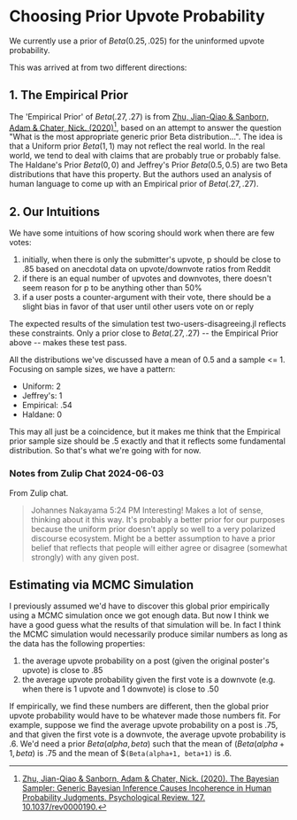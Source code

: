 # Choosing Prior Upvote Probability

We currently use a prior of $`Beta(0.25, .025)`$ for the uninformed upvote probability.

This was arrived at from two different directions:

## 1. The Empirical Prior

The 'Empirical Prior' of $`Beta(.27, .27)`$ is from [Zhu, Jian-Qiao & Sanborn, Adam & Chater, Nick. (2020)](https://www.researchgate.net/publication/340042592_The_Bayesian_sampler_Generic_Bayesian_inference_causes_incoherence_in_human_probability_judgments
)[^1], based on an attempt to answer the question "What is the most appropriate generic prior Beta distribution...". The idea is that a Uniform prior $`Beta(1,1)`$ may not reflect the real world. In the real world, we tend to deal with claims that are probably true or probably false. The Haldane's Prior $`Beta(0,0)`$ and Jeffrey's Prior $`Beta(0.5,0.5)`$ are two Beta distributions that have this property. But the authors used an analysis of human language to come up with an Empirical prior of $`Beta(.27,.27)`$.


## 2. Our Intuitions 

We have some intuitions of how scoring should work when there are few votes:

1) initially, when there is only the submitter's upvote, p should be close to .85 based on anecdotal data on upvote/downvote ratios from Reddit
2) if there is an equal number of upvotes and downvotes, there doesn't seem reason for p to be anything other than 50%
3) if a user posts a counter-argument with their vote, there should be a slight bias in favor of that user until other users vote on or reply

The expected results of the simulation test two-users-disagreeing.jl reflects these constraints. Only a prior close to $`Beta(.27, .27)`$ -- the Empirical Prior above -- makes these test pass. 

All the distributions we've discussed have a mean of 0.5 and a sample <= 1. Focusing on sample sizes, we have a pattern:

- Uniform: 2
- Jeffrey's: 1
- Empirical: .54
- Haldane: 0

This may all just be a coincidence, but it makes me think that the Empirical prior sample size should be .5 exactly and that it reflects some fundamental distribution. So that's what we're going with for now.


### Notes from Zulip Chat 2024-06-03

From Zulip chat.
> Johannes Nakayama
> 5:24 PM
> Interesting! Makes a lot of sense, thinking about it this way. It's probably a better prior for our purposes because the  uniform prior doesn't apply so well to a very polarized discourse ecosystem. Might be a better assumption to have a prior  belief that reflects that people will either agree or disagree (somewhat strongly) with any given post.

## Estimating via MCMC Simulation

I previously assumed we'd have to discover this global prior empirically using a MCMC simulation once we got enough data. But now I think we have a good guess what the results of that simulation will be. In fact I think the MCMC simulation would necessarily produce similar numbers as long as the data has the following properties:

1) the average upvote probability on a post (given the original poster's upvote) is close to .85
2) the average upvote probability given the first vote is a downvote (e.g. when there is 1 upvote and 1 downvote) is close to .50

If empirically, we find these numbers are different, then the global prior upvote probability would have to be whatever made those numbers fit. For example, suppose we find the average upvote probability on a post is .75, and that given the first vote is a downvote, the average upvote probability is .6. We'd need a prior $`Beta(alpha, beta)`$ such that the mean of $`(Beta(alpha+1, beta)`$ is .75 and the mean of $`(Beta(alpha+1, beta+1)` is .6.


[^1]: [Zhu, Jian-Qiao & Sanborn, Adam & Chater, Nick. (2020). The Bayesian Sampler: Generic Bayesian Inference Causes Incoherence in Human Probability Judgments. Psychological Review. 127. 10.1037/rev0000190.](https://www.researchgate.net/publication/340042592_The_Bayesian_sampler_Generic_Bayesian_inference_causes_incoherence_in_human_probability_judgments
)

